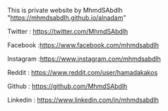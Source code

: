 This is private website by MhmdSAbdlh "https://mhmdsabdlh.github.io/alnadam"

Twitter : https://twitter.com/MhmdSAbdlh

Facebook :https://www.facebook.com/mhmdsabdlh

Instagram :https://www.instagram.com/mhmdsabdlh

Reddit : https://www.reddit.com/user/hamadakakos

Github : https://github.com/MhmdSAbdlh

Linkedin : https://www.linkedin.com/in/mhmdsabdlh
